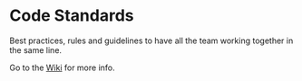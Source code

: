 # Code Standards
Best practices, rules and guidelines to have all the team working together in the same line.

Go to the [Wiki](https://github.com/fermendezmx/Code.Standards/wiki) for more info.
